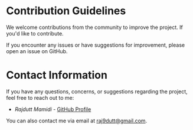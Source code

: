
# Contribution Guidelines

We welcome contributions from the community to improve the project. If you'd like to contribute.

If you encounter any issues or have suggestions for improvement, please open an issue on GitHub.

# Contact Information

If you have any questions, concerns, or suggestions regarding the project, feel free to reach out to me:

- *Rajdutt Mamidi* - [GitHub Profile]([https://github.com/rajduttmamidi])

You can also contact me via email at [raj9dutt@gmail.com](mailto:raj9dutt@gmail.com).
